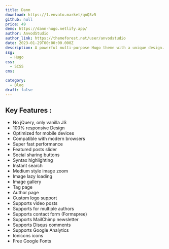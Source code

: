 ```yaml
---
title: Dann
download: https://1.envato.market/qnQ3v5
github: null
price: 49
demo: https://dann-hugo.netlify.app/
author: AnvodStudio
author_link: https://themeforest.net/user/anvodstudio
date: 2023-01-29T00:00:00.000Z
description: A powerful multi-purpose Hugo theme with a unique design. Perfect for your blog or personal website.
ssg:
  - Hugo
css:
  - SCSS
cms:

category:
  - Blog
draft: false
---
```


## Key Features :

- No jQuery, only vanilla JS
- 100% responsive Design
- Optimized for mobile devices
- Compatible with modern browsers
- Super fast performance
- Featured posts slider
- Social sharing buttons
- Syntax highlighting
- Instant search
- Medium style image zoom
- Image lazy loading
- Image gallery
- Tag page
- Author page
- Custom logo support
- Supports video posts
- Supports for multiple authors
- Supports contact form (Formspree)
- Supports MailChimp newsletter
- Supports Disqus comments
- Supports Google Analytics
- Ionicons icons
- Free Google Fonts